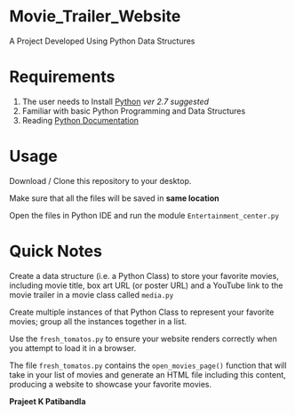 # Movie_Trailer_Website
A Project Developed Using Python Data Structures

# Requirements
1) The user needs to Install [Python](https://www.python.org/downloads/) *ver 2.7 suggested*
2) Familiar with basic Python Programming and Data Structures
3) Reading [Python Documentation](https://docs.python.org/2/library/index.html)

# Usage
Download / Clone this repository to your desktop. 

Make sure that all the files will be saved in **same location** 

Open the files in Python IDE and run the module `Entertainment_center.py`

# Quick Notes
Create a data structure (i.e. a Python Class) to store your favorite movies, including movie title, box art URL (or poster URL) and a YouTube link to the movie trailer in a movie class called `media.py`

Create multiple instances of that Python Class to represent your favorite movies; group all the instances together in a list.

Use the `fresh_tomatos.py` to ensure your website renders correctly when you attempt to load it in a browser.

The file `fresh_tomatos.py` contains the `open_movies_page()` function that will take in your list of movies and generate an HTML file including this content, producing a website to showcase your favorite movies.

                                                                                                              
   **Prajeet K Patibandla**
